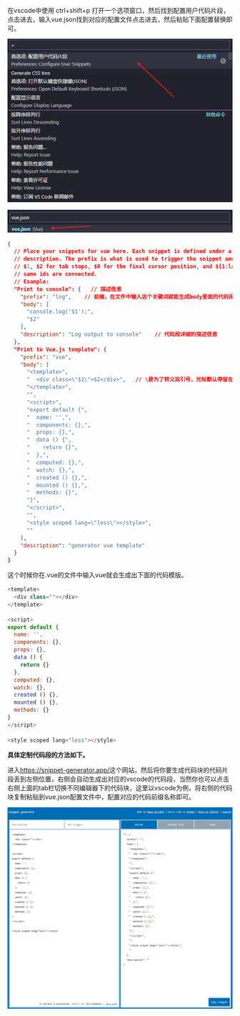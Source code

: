 在vscode中使用 ctrl+shift+p 打开一个选项窗口，然后找到配置用户代码片段，点击进去，输入vue.json找到对应的配置文件点击进去，然后粘贴下面配置替换即可。

![img](medias/clipboard.png)

![img](medias/clipboard-1610579151127.png)

```json
{
  // Place your snippets for vue here. Each snippet is defined under a snippet name and has a prefix, body and 
  // description. The prefix is what is used to trigger the snippet and the body will be expanded and inserted. Possible variables are:
  // $1, $2 for tab stops, $0 for the final cursor position, and ${1:label}, ${2:another} for placeholders. Placeholders with the 
  // same ids are connected.
  // Example:
  "Print to console": {   // 描述信息
    "prefix": "log",    // 前缀，在文件中输入这个关键词就能生成body里面的代码段了
    "body": [
      "console.log('$1');",
      "$2"
    ],
    "description": "Log output to console"    // 代码段详细的描述信息
  },
  "Print to Vue.js template": {
    "prefix": "vue",
    "body": [
      "<template>",
      "  <div class=\"$1\">$2</div>",   // \是为了转义双引号，光标默认停留在$1的位置，然后输出tab键进入$2位置，依次类推，找不到$之后就直接跳到行尾
      "</template>",
      "",
      "<script>",
      "export default {",
      "  name: '',",
      "  components: {},",
      "  props: {},",
      "  data () {",
      "    return {}",
      "  },",
      "  computed: {},",
      "  watch: {},",
      "  created () {},",
      "  mounted () {},",
      "  methods: {}",
      "}",
      "</script>",
      "",
      "<style scoped lang=\"less\"></style>",
      ""
    ],
    "description": "generator vue template"
  }
}
```

这个时候你在.vue的文件中输入vue就会生成出下面的代码模版。

```javascript
<template>
  <div class=""></div>
</template>

<script>
export default {
  name: '',
  components: {},
  props: {},
  data () {
    return {}
  },
  computed: {},
  watch: {},
  created () {},
  mounted () {},
  methods: {}
}
</script>

<style scoped lang="less"></style>
```

**具体定制代码段的方法如下。**

进入<https://snippet-generator.app/>这个网站，然后将你要生成代码块的代码片段丢到左侧位置，右侧会自动生成出对应的vscode的代码段，当然你也可以点击右侧上面的tab栏切换不同编辑器下的代码块，这里以vscode为例，将右侧的代码块复制粘贴到vue.json配置文件中，配置对应的代码前缀名称即可。

![img](medias/clipboard-1610579195288.png)